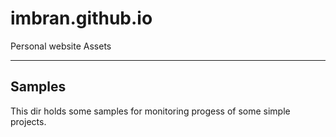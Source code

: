 # imbran.github.io
Personal website Assets
___
## Samples 
This dir holds some samples for monitoring progess of some simple projects. 
